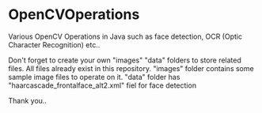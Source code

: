 # OpenCVOperations
Various OpenCV Operations in Java such as face detection, OCR (Optic Character Recognition) etc..

Don't forget to create your own "images" "data" folders to store related files. All files already exist in this repository.
"images"  folder contains some sample image files to operate on it.
"data" folder has "haarcascade_frontalface_alt2.xml"  fiel for face detection


Thank you..
